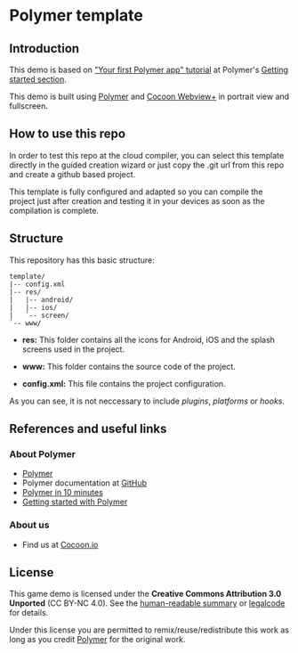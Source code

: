 Polymer template
==================

## Introduction

This demo is based on ["Your first Polymer app" tutorial](https://www.polymer-project.org/0.5/docs/start/creatingelements.html) at Polymer's [Getting started section](https://www.polymer-project.org/0.5/docs/start/creatingelements.html).


This demo is built using [Polymer](https://www.polymer-project.org/0.5/) and [Cocoon Webview+](https://cocoon.io/doc/webview_plus) in portrait view and fullscreen. 

## How to use this repo

In order to test this repo at the cloud compiler, you can select this template directly in the guided creation wizard or just copy the .git url from this repo and create a github based project. 

This template is fully configured and adapted so you can compile the project just after creation and testing it in your devices as soon as the compilation is complete. 

## Structure

This repository has this basic structure: 
`````````````````
template/
|-- config.xml
|-- res/
|	|-- android/
|	|-- ios/
| 	`-- screen/
`-- www/
``````````````````
* **res:** This folder contains all the icons for Android, iOS and the splash screens used in the project.

* **www:** This folder contains the source code of the project. 

* **config.xml:** This file contains the project configuration.

As you can see, it is not neccessary to include *plugins*, *platforms* or *hooks*. 

## References and useful links

### About Polymer 

* [Polymer](https://www.polymer-project.org/0.5/)
* Polymer documentation at [GitHub](https://github.com/Polymer/docs)
* [Polymer in 10 minutes](https://www.polymer-project.org/0.5/docs/start/creatingelements.html)
* [Getting started with Polymer](https://www.polymer-project.org/0.5/docs/start/tutorial/intro.html)

### About us

* Find us at [Cocoon.io](https://cocoon.io/)

## License

This game demo is licensed under the **Creative Commons Attribution 3.0 Unported** (CC BY-NC 4.0). See the [human-readable summary](http://creativecommons.org/licenses/by-nc/4.0/) or [legalcode](http://creativecommons.org/licenses/by-nc/4.0/legalcode) for details.

Under this license you are permitted to remix/reuse/redistribute this work as long as you credit [Polymer](https://www.polymer-project.org/0.5/) for the original work. 